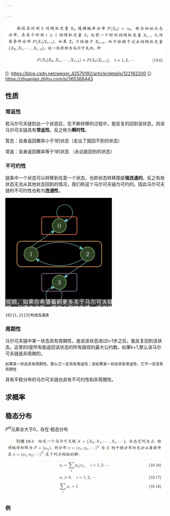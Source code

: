 ```yaml
---

---
```


![image-20231005012342840](./assets/image-20231005012342840.png)

[题目]: https://blog.csdn.net/ugly_g/article/details/106586648
[]: https://blog.csdn.net/weixin_42570192/article/details/122162200
[]: https://zhuanlan.zhihu.com/p/365366443



## 性质
### 常返性

若马尔可夫链到达一个状态后，在不断转移的过程中，能反复的回到该状态，则该马尔可夫链具有**常返性**。反之称为**瞬时性**。

暂态：自身返回概率小于1的状态（走出了就回不到的状态）

常返：自身返回概率等于1的状态 （永远能回到的状态）



### 不可约性

链条中一个状态可以转移到任意一个状态，也即状态转移图是**强连通的**。反之有些状态无法从其他状态回到的情况，我们称这个马尔可夫链为可约的。因此马尔可夫链的不可约性也称为**连通性**。

<img src="./assets/image-20231005234444106.png" alt="image-20231005234444106" style="zoom:50%;" />

```
{0}{1,2}{3}构成连通类
```
### 周期性
马尔可夫链中某一状态具有周期性，是说该状态进过t>1步之后，能反复回到该状态。这里的t是所有能返回该状态的所有路径的最大公约数。如果k=1,那么该马尔可夫链是非周期的。
```
如果某一状态具有周期性，那么它一定具有常返性；但如果某一状态具有常返性，它不一定具有周期性
```
具有平稳分布的马尔可夫链也具有不可约性和非周期性。
## 求概率



## 稳态分布
$P^N$元素全大于0，存在·稳态分布

![image-20231005003323116](./assets/image-20231005003323116.png)

### 例

